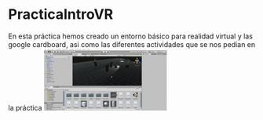 # PracticaIntroVR

En esta práctica hemos creado un entorno básico para realidad virtual y las google cardboard, asi como  las diferentes actividades que se nos pedian en la práctica
![gif](bloggif_5c057657b0961.gif)
